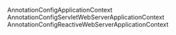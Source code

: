 AnnotationConfigApplicationContext
AnnotationConfigServletWebServerApplicationContext
AnnotationConfigReactiveWebServerApplicationContext